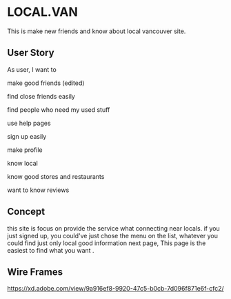 # LOCAL.VAN

This is make new friends and know about local vancouver site. 

## User Story

As user, I want to

make good friends (edited) 

find close friends easily

find people who need my used stuff

use help pages

sign up easily

make profile

know local

know good stores and restaurants 

want to know reviews

## Concept

this site is focus on provide the service what connecting near locals. 
if you just signed up, you could've  just chose the menu on the list, 
whatever  you could find just only local good information next page, 
This page is the easiest to find what you want .

## Wire Frames

https://xd.adobe.com/view/9a916ef8-9920-47c5-b0cb-7d096f871e6f-cfc2/

